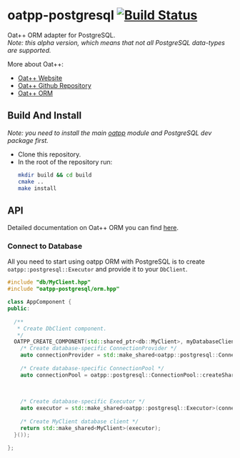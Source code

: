 # oatpp-postgresql [![Build Status](https://dev.azure.com/lganzzzo/lganzzzo/_apis/build/status/oatpp.oatpp-postgresql?branchName=master)](https://dev.azure.com/lganzzzo/lganzzzo/_build/latest?definitionId=31&branchName=master)

Oat++ ORM adapter for PostgreSQL.  
*Note: this alpha version, which means that not all PostgreSQL data-types are supported.*

More about Oat++:

- [Oat++ Website](https://oatpp.io/)
- [Oat++ Github Repository](https://github.com/oatpp/oatpp)
- [Oat++ ORM](https://oatpp.io/docs/components/orm/)

## Build And Install

*Note: you need to install the main [oatpp](https://github.com/oatpp/oatpp) module and PostgreSQL dev package first.*

- Clone this repository.
- In the root of the repository run:
   ```bash
   mkdir build && cd build
   cmake ..
   make install
   ```
   
## API

Detailed documentation on Oat++ ORM you can find [here](https://oatpp.io/docs/components/orm/).

### Connect to Database

All you need to start using oatpp ORM with PostgreSQL is to create `oatpp::postgresql::Executor` and provide it to your `DbClient`.

```cpp
#include "db/MyClient.hpp"
#include "oatpp-postgresql/orm.hpp"

class AppComponent {
public:
  
  /**
   * Create DbClient component.
   */
  OATPP_CREATE_COMPONENT(std::shared_ptr<db::MyClient>, myDatabaseClient)([] {
    /* Create database-specific ConnectionProvider */
    auto connectionProvider = std::make_shared<oatpp::postgresql::ConnectionProvider>("<connection-string>");    
  
    /* Create database-specific ConnectionPool */
    auto connectionPool = oatpp::postgresql::ConnectionPool::createShared(connectionProvider, 
                                                                          10 /* max-connections */, 
                                                                          std::chrono::seconds(5) /* connection TTL */);
    
    /* Create database-specific Executor */
    auto executor = std::make_shared<oatpp::postgresql::Executor>(connectionPool);
  
    /* Create MyClient database client */
    return std::make_shared<MyClient>(executor);
  }());

};
```
